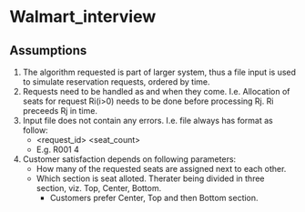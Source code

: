 # Walmart_interview

## Assumptions

1. The algorithm requested is part of larger system, thus a file input is used to simulate reservation requests, ordered by time.
2. Requests need to be handled as and when they come. I.e. Allocation of seats for request Ri(i>0) needs to be done before processing Rj. Ri preceeds Rj in time.
3. Input file does not contain any errors. I.e. file always has format as follow:
   - <request_id> <seat_count>    
   - E.g. R001 4
4. Customer satisfaction depends on following parameters:
   - How many of the requested seats are assigned next to each other.
   - Which section is seat alloted. Therater being divided in three section, viz. Top, Center, Bottom.
     - Customers prefer Center, Top and then Bottom section.
    